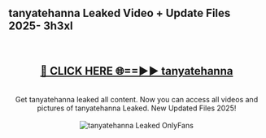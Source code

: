 <h2>tanyatehanna Leaked Video + Update Files 2025- 3h3xl</h2>
<br>
<div align="center">
<h2><a href="https://libra.edu.pl?tanyatehanna" rel="nofollow">🔴 CLICK HERE 🌐==►► tanyatehanna</a></h2>
<br>
Get tanyatehanna leaked all content. Now you can access all videos and pictures of tanyatehanna Leaked. New Updated Files 2025!
<br>
<br>
<a href="https://libra.edu.pl?tanyatehanna" rel="nofollow" data-target="animated-image.originalLink"><img src="https://i.ibb.co.com/WyWwxjT/player-gif2.gif" alt="tanyatehanna Leaked OnlyFans" style="max-width: 100%; display: inline-block;" data-target="animated-image.originalImage"></a>
</div>
<br>